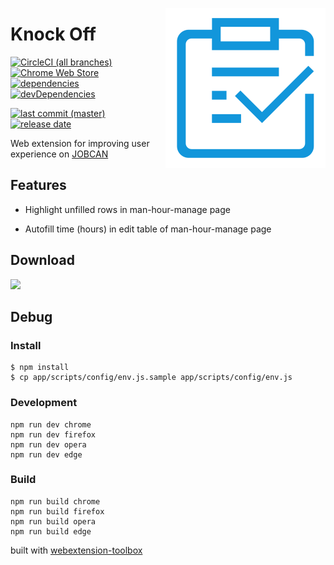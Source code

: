 [<img align="right" src="./assets/icon.svg?sanitize=true">](https://github.com/Amabel/knock-off)

# Knock Off

[![CircleCI (all branches)](https://img.shields.io/circleci/project/github/Amabel/knock-off.svg)](https://circleci.com/gh/Amabel/knock-off)
[![Chrome Web Store](https://img.shields.io/chrome-web-store/v/nieaaebpmiidhgpdfnffjabiioamhccl.svg?color=#50ca26)](https://chrome.google.com/webstore/detail/knock-off/nieaaebpmiidhgpdfnffjabiioamhccl)
[![dependencies](https://img.shields.io/david/Amabel/knock-off.svg)](https://david-dm.org/amabel/knock-off)
[![devDependencies](https://img.shields.io/david/dev/Amabel/knock-off.svg)](https://david-dm.org/amabel/knock-off?type=dev)

[![last commit (master)](https://img.shields.io/github/last-commit/amabel/knock-off/master.svg)](https://github.com/Amabel/knock-off/commits/master)
[![release date](https://img.shields.io/github/release-date/Amabel/knock-off.svg)](https://github.com/Amabel/knock-off/releases)

Web extension for improving user experience on [JOBCAN](https://ssl.jobcan.jp/employee)

## Features

* Highlight unfilled rows in man-hour-manage page

* Autofill time (hours) in edit table of man-hour-manage page

## Download

<a href="https://chrome.google.com/webstore/detail/knock-off/nieaaebpmiidhgpdfnffjabiioamhccl"><img src="https://res.cloudinary.com/luoweibinb/image/upload/v1561301816/knock-off/ChromeWebStore_BadgeWBorder_v2_496x150.png"></a>

## Debug

### Install

	$ npm install
    $ cp app/scripts/config/env.js.sample app/scripts/config/env.js

### Development

    npm run dev chrome
    npm run dev firefox
    npm run dev opera
    npm run dev edge

### Build

    npm run build chrome
    npm run build firefox
    npm run build opera
    npm run build edge

built with [webextension-toolbox](https://github.com/HaNdTriX/webextension-toolbox)
